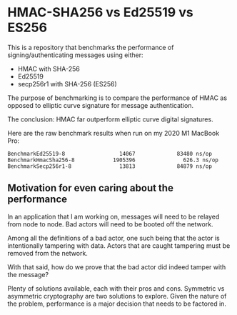 # HMAC-SHA256 vs Ed25519 vs ES256

This is a repository that benchmarks the performance of signing/authenticating messages using either:

- HMAC with SHA-256
- Ed25519
- secp256r1 with SHA-256 (ES256)

The purpose of benchmarking is to compare the performance of HMAC as opposed to elliptic curve signature for message authentication.

The conclusion: HMAC far outperform elliptic curve digital signatures.

Here are the raw benchmark results when run on my 2020 M1 MacBook Pro:

```
BenchmarkEd25519-8                 14067             83480 ns/op
BenchmarkHmacSha256-8            1905396               626.3 ns/op
BenchmarkSecp256r1-8               13813             84879 ns/op
```

## Motivation for even caring about the performance

In an application that I am working on, messages will need to be relayed from node to node. Bad actors will need to be booted off the network.

Among all the definitions of a bad actor, one such being that the actor is intentionally tampering with data. Actors that are caught tampering must be removed from the network.

With that said, how do we prove that the bad actor did indeed tamper with the message?

Plenty of solutions available, each with their pros and cons. Symmetric vs asymmetric cryptography are two solutions to explore. Given the nature of the problem, performance is a major decision that needs to be factored in.

